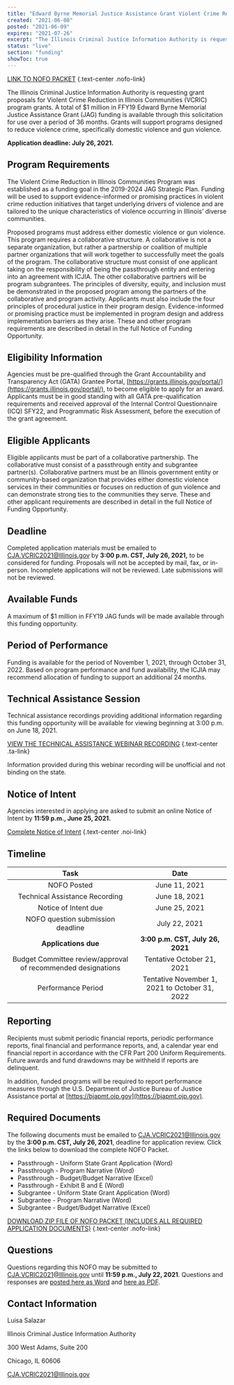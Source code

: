 ```yaml
---
title: "Edward Byrne Memorial Justice Assistance Grant Violent Crime Reduction in Illinois Communities Program"
created: "2021-06-08"
posted: "2021-06-09"
expires: "2021-07-26"
excerpt: "The Illinois Criminal Justice Information Authority is requesting grant proposals for Violent Crime Reduction in Illinois Communities (VCRIC) program grants. A total of $1 million in FFY19 Edward Byrne Memorial Justice Assistance Grant (JAG) funding is available through this solicitation for use over a period of 36 months."
status: "live"
section: "funding"
showToc: true
---
```


[LINK TO NOFO PACKET](VCRIC2021NOFOPacket.zip) {.text-center .nofo-link}

The Illinois Criminal Justice Information Authority is requesting grant proposals for Violent Crime Reduction in Illinois Communities (VCRIC) program grants. A total of \$1 million in FFY19 Edward Byrne Memorial Justice Assistance Grant (JAG) funding is available through this solicitation for use over a period of 36 months. Grants will support programs designed to reduce violence crime, specifically domestic violence and gun violence.

**Application deadline: July 26, 2021.**

## Program Requirements

The Violent Crime Reduction in Illinois Communities Program was established as a funding goal in the 2019-2024 JAG Strategic Plan. Funding will be used to support evidence-informed or promising practices in violent crime reduction initiatives that target underlying drivers of violence and are tailored to the unique characteristics of violence occurring in Illinois’ diverse communities.

Proposed programs must address either domestic violence or gun violence. This program requires a collaborative structure. A collaborative is not a separate organization, but rather a partnership or coalition of multiple partner organizations that will work together to successfully meet the goals of the program. The collaborative structure must consist of one applicant taking on the responsibility of being the passthrough entity and entering into an agreement with ICJIA. The other collaborative partners will be program subgrantees. The principles of diversity, equity, and inclusion must be demonstrated in the proposed program among the partners of the collaborative and program activity. Applicants must also include the four principles of procedural justice in their program design. Evidence-informed or promising practice must be implemented in program design and address implementation barriers as they arise. These and other program requirements are described in detail in the full Notice of Funding Opportunity.

## Eligibility Information

Agencies must be pre-qualified through the Grant Accountability and Transparency Act (GATA) Grantee Portal, [https://grants.illinois.gov/portal/](https://grants.illinois.gov/portal/), to become eligible to apply for an award. Applicants must be in good standing with all GATA pre-qualification requirements and received approval of the Internal Control Questionnaire (ICQ) SFY22, and Programmatic Risk Assessment, before the execution of the grant agreement.

## Eligible Applicants

Eligible applicants must be part of a collaborative partnership. The collaborative must consist of a passthrough entity and subgrantee partner(s). Collaborative partners must be an Illinois government entity or community-based organization that provides either domestic violence services in their communities or focuses on reduction of gun violence and can demonstrate strong ties to the communities they serve. These and other applicant requirements are described in detail in the full Notice of Funding Opportunity.

## Deadline

Completed application materials must be emailed to [CJA.VCRIC2021@Illinois.gov](mailto:CJA.VCRIC2021@Illinois.gov) by **3:00 p.m. CST, July 26, 2021,** to be considered for funding. Proposals will not be accepted by mail, fax, or in-person. Incomplete applications will not be reviewed. Late submissions will not be reviewed.

## Available Funds

A maximum of \$1 million in FFY19 JAG funds will be made available through this funding opportunity.

## Period of Performance

Funding is available for the period of November 1, 2021, through October 31, 2022. Based on program performance and fund availability, the ICJIA may recommend allocation of funding to support an additional 24 months.

## Technical Assistance Session

Technical assistance recordings providing additional information regarding this funding opportunity will be available for viewing beginning at 3:00 p.m. on June 18, 2021.

[VIEW THE TECHNICAL ASSISTANCE WEBINAR RECORDING](https://www.youtube.com/c/IllinoisCriminalJusticeInformationAuthority/featured) {.text-center .ta-link}

Information provided during this webinar recording will be unofficial and not binding on the state.

## Notice of Intent

Agencies interested in applying are asked to submit an online Notice of Intent by **11:59 p.m., June 25, 2021.**

[Complete Notice of Intent](https://icjia.az1.qualtrics.com/jfe/form/SV_a41QcRZ8wIduKJ8) {.text-center .noi-link}

## Timeline

|                           **Task**                           |                    **Date**                    |
| :----------------------------------------------------------: | :--------------------------------------------: |
|                         NOFO Posted                          |                 June 11, 2021                  |
|                Technical Assistance Recording                |                 June 18, 2021                  |
|                     Notice of Intent due                     |                 June 25, 2021                  |
|              NOFO question submission deadline               |                 July 22, 2021                  |
|                     **Applications due**                     |        **3:00 p.m. CST, July 26, 2021**        |
| Budget Committee review/approval of recommended designations |           Tentative October 21, 2021           |
|                      Performance Period                      | Tentative November 1, 2021 to October 31, 2022 |

## Reporting

Recipients must submit periodic financial reports, periodic performance reports, final financial and performance reports, and, a calendar year end financial report in accordance with the CFR Part 200 Uniform Requirements. Future awards and fund drawdowns may be withheld if reports are delinquent.

In addition, funded programs will be required to report performance measures through the U.S. Department of Justice Bureau of Justice Assistance portal at [https://bjapmt.ojp.gov](https://bjapmt.ojp.gov).

## Required Documents

The following documents must be emailed to [CJA.VCRIC2021@Illinois.gov](mailto:CJA.VCRIC2021@Illinois.gov) by the **3:00 p.m. CST, July 26, 2021**, deadline for application review. Click the links below to download the complete NOFO Packet.

- Passthrough - Uniform State Grant Application (Word)
- Passthrough - Program Narrative (Word)
- Passthrough - Budget/Budget Narrative (Excel)
- Passthrough - Exhibit B and E (Word)
- Subgrantee - Uniform State Grant Application (Word)
- Subgrantee - Program Narrative (Word)
- Subgrantee - Budget/Budget Narrative (Excel)

[DOWNLOAD ZIP FILE OF NOFO PACKET (INCLUDES ALL REQUIRED APPLICATION DOCUMENTS)](VCRIC2021NOFOPacket.zip) {.text-center .nofo-link}

## Questions

Questions regarding this NOFO may be submitted to [CJA.VCRIC2021@Illinois.gov](mailto:CJA.VCRIC2021@Illinois.gov) until **11:59 p.m., July 22, 2021**. Questions and responses are [posted here as Word](VCRICNOFOFAQs.docx) and [here as PDF](VCRICNOFOFAQs.pdf).

## Contact Information

Luisa Salazar

Illinois Criminal Justice Information Authority

300 West Adams, Suite 200

Chicago, IL 60606

[CJA.VCRIC2021@Illinois.gov](mailto:CJA.VCRIC2021@Illinois.gov)

